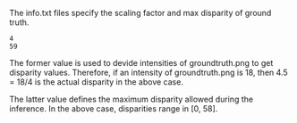 The info.txt files specify the scaling factor and max disparity of ground truth.
```
4
59
```
The former value is used to devide intensities of groundtruth.png to get disparity values.
Therefore, if an intensity of groundtruth.png is 18, then 4.5 = 18/4 is the actual disparity in the above case.

The latter value defines the maximum disparity allowed during the inference.
In the above case, disparities range in [0, 58].
